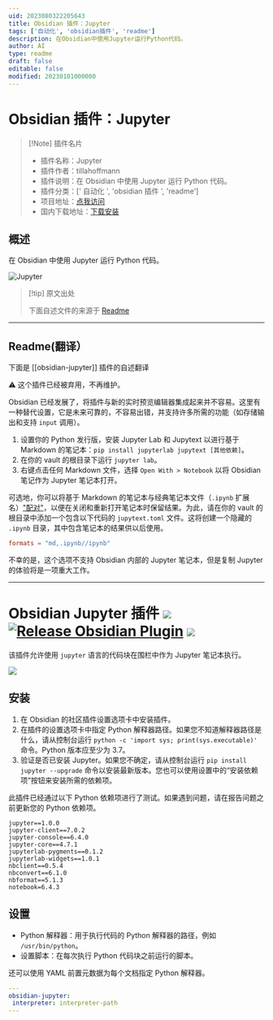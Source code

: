 ```yaml
---
uid: 2023080322205643
title: Obsidian 插件：Jupyter
tags: ['自动化', 'obsidian插件', 'readme']
description: 在Obsidian中使用Jupyter运行Python代码。
author: AI
type: readme
draft: false
editable: false
modified: 20230101000000
---
```


# Obsidian 插件：Jupyter

> [!Note] 插件名片
> - 插件名称：Jupyter
> - 插件作者：tillahoffmann
> - 插件说明：在 Obsidian 中使用 Jupyter 运行 Python 代码。
> - 插件分类：[' 自动化 ', 'obsidian 插件 ', 'readme']
> - 项目地址：[点我访问](https://github.com/tillahoffmann/obsidian-jupyter)
> - 国内下载地址：[下载安装](https://pkmer.cn/products/plugin/pluginMarket/?obsidian-jupyter)

## 概述

在 Obsidian 中使用 Jupyter 运行 Python 代码。

![Jupyter](https://cdn.pkmer.cn/covers/obsidian-jupyter.gif!pkmer)

> [!tip] 原文出处
>
>下面自述文件的来源于 [Readme](https://ghproxy.net/https://raw.githubusercontent.com/tillahoffmann/obsidian-jupyter/master/README.md)

---

## Readme(翻译）

下面是 [[obsidian-jupyter]] 插件的自述翻译

⚠️ 这个插件已经被弃用，不再维护。

Obsidian 已经发展了，将插件与新的实时预览编辑器集成起来并不容易。这里有一种替代设置，它是未来可靠的，不容易出错，并支持许多所需的功能（如存储输出和支持 `input` 调用）。

1. 设置你的 Python 发行版，安装 Jupyter Lab 和 Jupytext 以进行基于 Markdown 的笔记本：`pip install jupyterlab jupytext [其他依赖]`。
2. 在你的 vault 的根目录下运行 `jupyter lab`。
3. 右键点击任何 Markdown 文件，选择 `Open With > Notebook` 以将 Obsidian 笔记作为 Jupyter 笔记本打开。

可选地，你可以将基于 Markdown 的笔记本与经典笔记本文件（`.ipynb` 扩展名）["配对"](https://jupytext.readthedocs.io/en/latest/paired-notebooks.html)，以便在关闭和重新打开笔记本时保留结果。为此，请在你的 vault 的根目录中添加一个包含以下代码的 `jupytext.toml` 文件。这将创建一个隐藏的 `.ipynb` 目录，其中包含笔记本的结果供以后使用。

```toml
formats = "md,.ipynb//ipynb"
```

不幸的是，这个选项不支持 Obsidian 内部的 Jupyter 笔记本，但是复制 Jupyter 的体验将是一项重大工作。

---

# Obsidian Jupyter 插件 ![](https://img.shields.io/badge/stability-alpha-f4d03f.svg) [![Release Obsidian Plugin](https://github.com/tillahoffmann/obsidian-jupyter/actions/workflows/release.yml/badge.svg)](https://github.com/tillahoffmann/obsidian-jupyter/actions/workflows/release.yml) ![](https://img.shields.io/badge/python-≥3.7-blue)

该插件允许使用 `jupyter` 语言的代码块在围栏中作为 Jupyter 笔记本执行。

![](obsidian-jupyter.gif)

## 安装

1. 在 Obsidian 的社区插件设置选项卡中安装插件。
2. 在插件的设置选项卡中指定 Python 解释器路径。如果您不知道解释器路径是什么，请从控制台运行 `python -c 'import sys; print(sys.executable)'` 命令。Python 版本应至少为 3.7。
3. 验证是否已安装 Jupyter。如果您不确定，请从控制台运行 `pip install jupyter --upgrade` 命令以安装最新版本。您也可以使用设置中的“安装依赖项”按钮来安装所需的依赖项。

此插件已经通过以下 Python 依赖项进行了测试。如果遇到问题，请在报告问题之前更新您的 Python 依赖项。

```
jupyter==1.0.0
jupyter-client==7.0.2
jupyter-console==6.4.0
jupyter-core==4.7.1
jupyterlab-pygments==0.1.2
jupyterlab-widgets==1.0.1
nbclient==0.5.4
nbconvert==6.1.0
nbformat==5.1.3
notebook=6.4.3
```

## 设置

* Python 解释器：用于执行代码的 Python 解释器的路径，例如 `/usr/bin/python`。
* 设置脚本：在每次执行 Python 代码块之前运行的脚本。

还可以使用 YAML 前置元数据为每个文档指定 Python 解释器。

```yaml
---
obsidian-jupyter:
 interpreter: interpreter-path
---
```